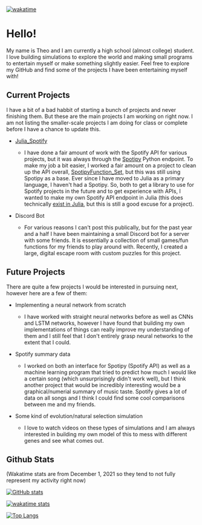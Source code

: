 [![wakatime](https://wakatime.com/badge/user/75e033f5-beb6-4359-afae-db8209348d42.svg)](https://wakatime.com/@75e033f5-beb6-4359-afae-db8209348d42)
# Hello! 

My name is Theo and I am currently a high school (almost college) student. I love building simulations to explore the world and making small programs to entertain myself or make something slightly easier. Feel free to explore my GitHub and find some of the projects I have been entertaining myself with! 

## Current Projects

I have a bit of a bad habbit of starting a bunch of projects and never finishing them. But these are the main projects I am working on right now. I am not listing the smaller-scale projects I am doing for class or complete before I have a chance to update this. 

- [Julia_Spotify](https://github.com/TheSharkhead2/Julia_Spotify) 
   * I have done a fair amount of work with the Spotify API for various projects, but it was always through the [Spotipy](https://github.com/plamere/spotipy) Python endpoint. To make my job a bit easier, I worked a fair amount on a project to clean up the API overall, [SpotipyFunction_Set](https://github.com/TheSharkhead2/SpotipyFunction_Set), but this was still using Spotipy as a base. Ever since I have moved to Julia as a primary language, I haven't had a Spotipy. So, both to get a library to use for Spotify projects in the future and to get experience with APIs, I wanted to make my own Spotify API endpoint in Julia (this does technically [exist in Julia](https://github.com/kwehmeyer/Spotify.jl), but this is still a good excuse for a project). 

- Discord Bot
   * For various reasons I can't post this publically, but for the past year and a half I have been maintaining a small Discord bot for a server with some friends. It is essentially a collection of small games/fun functions for my friends to play around with. Recently, I created a large, digital escape room with custom puzzles for this project. 

## Future Projects 

There are quite a few projects I would be interested in pursuing next, however here are a few of them: 

- Implementing a neural network from scratch 
   * I have worked with straight neural networks before as well as CNNs and LSTM networks, however I have found that building my own implementations of things can really improve my understanding of them and I still feel that I don't entirely grasp neural networks to the extent that I could. 

- Spotify summary data
   * I worked on both an interface for Spotipy (Spotify API) as well as a machine learning program that tried to predict how much I would like a certain song (which unsurprisingly didn't work well), but I think another project that would be incredibly interesting would be a graphical/numerial summary of music taste. Spotify gives a lot of data on all songs and I think I could find some cool comparisons between me and my friends. 

- Some kind of evolution/natural selection simulation 
   * I love to watch videos on these types of simulations and I am always interested in building my own model of this to mess with different genes and see what comes out. 

## Github Stats

(Wakatime stats are from December 1, 2021 so they tend to not fully represent my activity right now)

[![GitHub stats](https://github-readme-stats.vercel.app/api?username=TheSharkhead2&count_private=true&hide=issues&theme=react)](https://github.com/anuraghazra/github-readme-stats)

[![wakatime stats](https://github-readme-stats.vercel.app/api/wakatime?username=75e033f5-beb6-4359-afae-db8209348d42&theme=react)](https://github.com/anuraghazra/github-readme-stats)

[![Top Langs](https://github-readme-stats.vercel.app/api/top-langs/?username=TheSharkhead2&theme=react&layout=compact)](https://github.com/anuraghazra/github-readme-stats)


